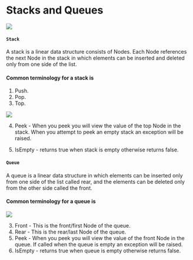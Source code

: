 # Stacks and Queues

![](https://media.geeksforgeeks.org/wp-content/cdn-uploads/Stack-Queue.png)

#### `Stack`
A stack is a linear data structure consists of Nodes. Each Node references the next Node in the stack in which elements can be inserted and deleted only from one side of the list.

#### Common terminology for a stack is

1. Push.
2. Pop.
3. Top.

![](https://www.studytonight.com/data-structures/images/stack-data-structure.png)

4. Peek - When you peek you will view the value of the top Node in the stack. When you attempt to peek an empty stack an exception will be raised.

5. IsEmpty - returns true when stack is empty otherwise returns false.

#### `Queue`

A queue is a linear data structure in which elements can be inserted only from one side of the list called rear, and the elements can be deleted only from the other side called the front. 

#### Common terminology for a queue is

![](https://upload.wikimedia.org/wikipedia/commons/thumb/5/52/Data_Queue.svg/1200px-Data_Queue.svg.png)

3. Front - This is the front/first Node of the queue.
4. Rear - This is the rear/last Node of the queue.
5. Peek - When you peek you will view the value of the front Node in the queue. If called when the queue is empty an exception will be raised.
6. IsEmpty - returns true when queue is empty otherwise returns false.